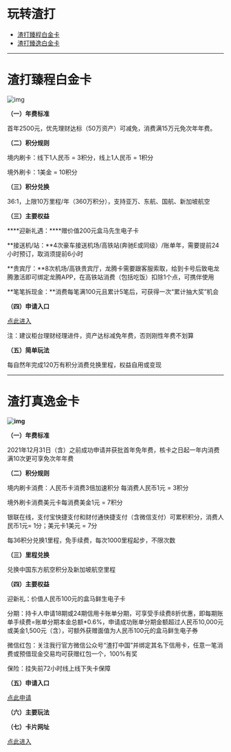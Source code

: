 # 玩转渣打

- [渣打臻程白金卡](#渣打臻程白金卡)
- [渣打臻逸白金卡](#渣打臻逸白金卡)

------

# 渣打臻程白金卡

![img](../media/1554365257cs.jpg)

**（一）年费标准**

首年2500元，优先理财达标（50万资产）可减免，消费满15万元免次年年费。

**（二）积分规则**

境内刷卡：线下1人民币 = 3积分，线上1人民币 = 1积分

境外刷卡：1美金 = 10积分

**（三）积分兑换**

36:1，上限10万里程/年（360万积分），支持亚万、东航、国航、新加坡航空

**（三）主要权益**

***\*迎新礼遇：\****赠价值200元盒马先生电子卡

**接送机/站：**4次豪车接送机场/高铁站(奔驰E或同级）/账单年，需要提前24小时预订，取消须提前6小时 

**贵宾厅：**8次机场/高铁贵宾厅，龙腾卡需要跟客服索取，给到卡号后致电龙腾激活即可绑定龙腾APP，在高铁站消费（包括吃饭）扣除1个点，可携伴使用

**笔笔拆现金：**消费每笔满100元且累计5笔后，可获得一次“累计抽大奖”机会

**（四）申请入口**

[点此进入](https://www.sc.com/cn/credit-cards/platinum/#caa2568a76577f0346d86b61fff05662)

注：建议柜台理财经理进件，资产达标减免年费，否则刚性年费不划算

**（五）简单玩法**

每自然年完成120万有积分消费兑换里程，权益自用或变现

------

# 渣打真逸金卡

**![img](../media/1554366572cs.jpg)**

**（一）年费标准**

2021年12月31日（含）之前成功申请并获批首年免年费，核卡之日起一年内消费满10次更可享免次年年费

**（二）积分规则**

境内刷卡消费：人民币卡消费3倍加速积分 每消费人民币1元 = 3积分

境外刷卡消费美元卡每消费美金1元 = 7积分

银联在线，支付宝快捷支付和财付通快捷支付（含微信支付）可累积积分，消费人民币1元= 1分；美元卡1美元 = 7分

每36积分兑换1里程，免手续费，每次1000里程起步，不限次数

**（三）里程兑换**

兑换中国东方航空积分及新加坡航空里程

**（四）主要权益**

迎新礼：价值人民币100元的盒马鲜生电子卡

分期：持卡人申请18期或24期信用卡账单分期，可享受手续费8折优惠，即每期账单手续费=账单分期本金总额*0.6%，申请成功账单分期金额超过人民币10,000元或美金1,500元（含），可额外获赠面值为人民币100元的盒马鲜生电子券

微信红包：关注我行官方微信公众号“渣打中国”并绑定其名下信用卡，任意一笔消费或预借现金交易均可获赠红包一个，100%有奖

保险：挂失前72小时线上线下失卡保障

**（五）申请入口**

[点此申请](http://qr10.cn/DXQR0t)

**（六）主要玩法**

**（七）卡片网址**

[点此进入](https://www.sc.com/cn/credit-cards/gold/)

